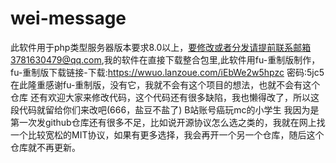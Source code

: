 # wei-message
此软件用于php类型服务器版本要求8.0以上，要修改或者分发请提前联系邮箱3781630479@qq.com,我的软件在直接下载整合包里,此软件用fu-重制版制作，fu-重制版下载链接-下载:https://wwuo.lanzoue.com/iEbWe2w5hpzc 密码:5jc5
在此隆重感谢fu-重制版，没有它，我就不会有这个项目的想法，也就不会有这个仓库
    还有欢迎大家来修改代码，这个代码还有很多缺陷，我也懒得改了，所以这段代码就留给你们来改吧(666，盐豆不盐了)
    B站账号癌玩mc的小学生
    我因为是第一次发github仓库还有很多不足，比如说开源协议怎么选之类的，我就在网上找一个比较宽松的MIT协议，如果有更多选择，我会再开一个另一个仓库，随后这个仓库就不再更新。

